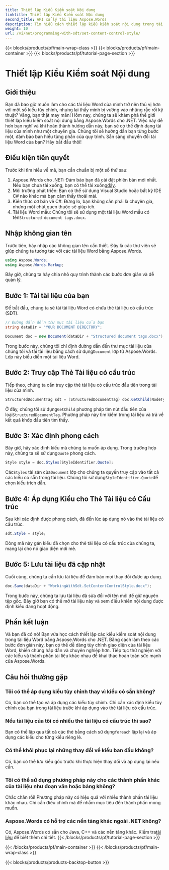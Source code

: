 ```yaml
---
title: Thiết lập Kiểu Kiểm soát Nội dung
linktitle: Thiết lập Kiểu Kiểm soát Nội dung
second_title: API xử lý tài liệu Aspose.Words
description: Tìm hiểu cách thiết lập kiểu kiểm soát nội dung trong tài liệu Word bằng Aspose.Words cho .NET với hướng dẫn chi tiết từng bước này. Hoàn hảo để nâng cao tính thẩm mỹ của tài liệu.
weight: 10
url: /vi/net/programming-with-sdt/set-content-control-style/
---
```


{{< blocks/products/pf/main-wrap-class >}}
{{< blocks/products/pf/main-container >}}
{{< blocks/products/pf/tutorial-page-section >}}

# Thiết lập Kiểu Kiểm soát Nội dung

## Giới thiệu

Bạn đã bao giờ muốn làm cho các tài liệu Word của mình trở nên thú vị hơn với một số kiểu tùy chỉnh, nhưng lại thấy mình bị vướng vào những rắc rối kỹ thuật? Vâng, bạn thật may mắn! Hôm nay, chúng ta sẽ khám phá thế giới thiết lập kiểu kiểm soát nội dung bằng Aspose.Words cho .NET. Việc này dễ hơn bạn nghĩ và khi hoàn thành hướng dẫn này, bạn sẽ có thể định dạng tài liệu của mình như một chuyên gia. Chúng tôi sẽ hướng dẫn bạn từng bước một, đảm bảo bạn hiểu từng phần của quy trình. Sẵn sàng chuyển đổi tài liệu Word của bạn? Hãy bắt đầu thôi!

## Điều kiện tiên quyết

Trước khi tìm hiểu về mã, bạn cần chuẩn bị một số thứ sau:

1.  Aspose.Words cho .NET: Đảm bảo bạn đã cài đặt phiên bản mới nhất. Nếu bạn chưa tải xuống, bạn có thể tải xuống[đây](https://releases.aspose.com/words/net/).
2. Môi trường phát triển: Bạn có thể sử dụng Visual Studio hoặc bất kỳ IDE C# nào khác mà bạn cảm thấy thoải mái.
3. Kiến thức cơ bản về C#: Đừng lo, bạn không cần phải là chuyên gia, nhưng một chút quen thuộc sẽ giúp ích.
4. Tài liệu Word mẫu: Chúng tôi sẽ sử dụng một tài liệu Word mẫu có tên`Structured document tags.docx`.

## Nhập không gian tên

Trước tiên, hãy nhập các không gian tên cần thiết. Đây là các thư viện sẽ giúp chúng ta tương tác với các tài liệu Word bằng Aspose.Words.

```csharp
using Aspose.Words;
using Aspose.Words.Markup;
```

Bây giờ, chúng ta hãy chia nhỏ quy trình thành các bước đơn giản và dễ quản lý.

## Bước 1: Tải tài liệu của bạn

Để bắt đầu, chúng ta sẽ tải tài liệu Word có chứa thẻ tài liệu có cấu trúc (SDT).

```csharp
// Đường dẫn đến thư mục tài liệu của bạn
string dataDir = "YOUR DOCUMENT DIRECTORY";

Document doc = new Document(dataDir + "Structured document tags.docx");
```

 Trong bước này, chúng tôi chỉ định đường dẫn đến thư mục tài liệu của chúng tôi và tải tài liệu bằng cách sử dụng`Document` lớp từ Aspose.Words. Lớp này biểu diễn một tài liệu Word.

## Bước 2: Truy cập Thẻ Tài liệu có cấu trúc

Tiếp theo, chúng ta cần truy cập thẻ tài liệu có cấu trúc đầu tiên trong tài liệu của mình.

```csharp
StructuredDocumentTag sdt = (StructuredDocumentTag) doc.GetChild(NodeType.StructuredDocumentTag, 0, true);
```

 Ở đây, chúng tôi sử dụng`GetChild` phương pháp tìm nút đầu tiên của loại`StructuredDocumentTag`. Phương pháp này tìm kiếm trong tài liệu và trả về kết quả khớp đầu tiên tìm thấy.

## Bước 3: Xác định phong cách

 Bây giờ, hãy xác định kiểu mà chúng ta muốn áp dụng. Trong trường hợp này, chúng ta sẽ sử dụng`Quote` phong cách.

```csharp
Style style = doc.Styles[StyleIdentifier.Quote];
```

 Các`Styles` tài sản của`Document` lớp cho chúng ta quyền truy cập vào tất cả các kiểu có sẵn trong tài liệu. Chúng tôi sử dụng`StyleIdentifier.Quote`để chọn kiểu trích dẫn.

## Bước 4: Áp dụng Kiểu cho Thẻ Tài liệu có Cấu trúc

Sau khi xác định được phong cách, đã đến lúc áp dụng nó vào thẻ tài liệu có cấu trúc.

```csharp
sdt.Style = style;
```

Dòng mã này gán kiểu đã chọn cho thẻ tài liệu có cấu trúc của chúng ta, mang lại cho nó giao diện mới mẻ.

## Bước 5: Lưu tài liệu đã cập nhật

Cuối cùng, chúng ta cần lưu tài liệu để đảm bảo mọi thay đổi được áp dụng.

```csharp
doc.Save(dataDir + "WorkingWithSdt.SetContentControlStyle.docx");
```

Trong bước này, chúng ta lưu tài liệu đã sửa đổi với tên mới để giữ nguyên tệp gốc. Bây giờ bạn có thể mở tài liệu này và xem điều khiển nội dung được định kiểu đang hoạt động.

## Phần kết luận

Và bạn đã có nó! Bạn vừa học cách thiết lập các kiểu kiểm soát nội dung trong tài liệu Word bằng Aspose.Words cho .NET. Bằng cách làm theo các bước đơn giản này, bạn có thể dễ dàng tùy chỉnh giao diện của tài liệu Word, khiến chúng hấp dẫn và chuyên nghiệp hơn. Tiếp tục thử nghiệm với các kiểu và thành phần tài liệu khác nhau để khai thác hoàn toàn sức mạnh của Aspose.Words.

## Câu hỏi thường gặp

### Tôi có thể áp dụng kiểu tùy chỉnh thay vì kiểu có sẵn không?  
Có, bạn có thể tạo và áp dụng các kiểu tùy chỉnh. Chỉ cần xác định kiểu tùy chỉnh của bạn trong tài liệu trước khi áp dụng vào thẻ tài liệu có cấu trúc.

### Nếu tài liệu của tôi có nhiều thẻ tài liệu có cấu trúc thì sao?  
 Bạn có thể lặp qua tất cả các thẻ bằng cách sử dụng`foreach` lặp lại và áp dụng các kiểu cho từng kiểu riêng lẻ.

### Có thể khôi phục lại những thay đổi về kiểu ban đầu không?  
Có, bạn có thể lưu kiểu gốc trước khi thực hiện thay đổi và áp dụng lại nếu cần.

### Tôi có thể sử dụng phương pháp này cho các thành phần khác của tài liệu như đoạn văn hoặc bảng không?  
Chắc chắn rồi! Phương pháp này có hiệu quả với nhiều thành phần tài liệu khác nhau. Chỉ cần điều chỉnh mã để nhắm mục tiêu đến thành phần mong muốn.

### Aspose.Words có hỗ trợ các nền tảng khác ngoài .NET không?  
Có, Aspose.Words có sẵn cho Java, C++ và các nền tảng khác. Kiểm tra[tài liệu](https://reference.aspose.com/words/net/) để biết thêm chi tiết.
{{< /blocks/products/pf/tutorial-page-section >}}

{{< /blocks/products/pf/main-container >}}
{{< /blocks/products/pf/main-wrap-class >}}

{{< blocks/products/products-backtop-button >}}
